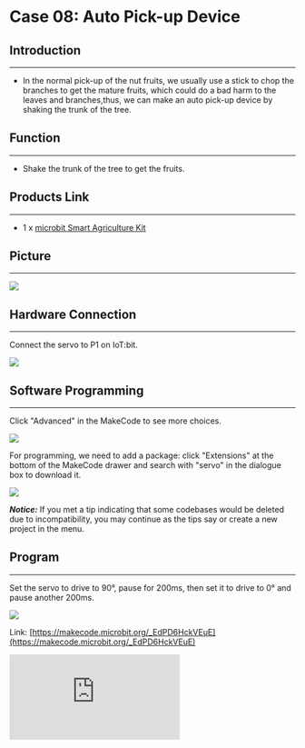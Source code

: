 ﻿# Case 08: Auto Pick-up Device


##  Introduction
---

- In the normal pick-up of the nut fruits, we usually use a stick to chop the branches to get the mature fruits, which could do a bad harm to the leaves and branches,thus, we can make an auto pick-up device by shaking the trunk of the tree.

##  Function
---
- Shake the trunk of the tree to get the fruits.

## Products Link
---
- 1 x [microbit Smart Agriculture Kit](https://shop.elecfreaks.com/products/elecfreaks-micro-bit-smart-agriculture-kit-without-micro-bit-board?_pos=2&_sid=2c86b7764&_ss=r)

## Picture
---
![](https://wiki-media-ef.oss-cn-hongkong.aliyuncs.com//images/microbit-Smart-Agriculture-Kit-case-01-02.png)

## Hardware Connection
---

Connect the servo to P1 on IoT:bit.

![](https://wiki-media-ef.oss-cn-hongkong.aliyuncs.com//images/microbit-Smart-Agriculture-Kit-case-08-03.png)

## Software Programming

---

Click "Advanced" in the MakeCode to see more choices.

![](https://wiki-media-ef.oss-cn-hongkong.aliyuncs.com//images/microbit-Smart-Agriculture-Kit-case-01-04.png)

For programming, we need to add a package: click "Extensions" at the bottom of the MakeCode drawer and search with "servo" in the dialogue box to download it.

![](https://wiki-media-ef.oss-cn-hongkong.aliyuncs.com//images/microbit-Smart-Agriculture-Kit-case-01-06.png)

***Notice:*** If you met a tip indicating that some codebases would be deleted due to incompatibility, you may continue as the tips say or create a new project in the menu.

## Program

---

Set the servo to drive to 90°, pause for 200ms, then set it to drive to 0° and pause another 200ms.

![](https://wiki-media-ef.oss-cn-hongkong.aliyuncs.com//images/microbit-Smart-Agriculture-Kit-case-08-07.png)



Link: [https://makecode.microbit.org/_EdPD6HckVEuE](https://makecode.microbit.org/_EdPD6HckVEuE)

<div
    style={{
        position: 'relative',
        paddingBottom: '60%',
        overflow: 'hidden',
    }}
>
    <iframe
        src="https://makecode.microbit.org/_EdPD6HckVEuE"
        frameborder="0"
        sandbox="allow-popups allow-forms allow-scripts allow-same-origin"
        style={{
            position: 'absolute',
            width: '100%',
            height: '100%',
        }}
    />
</div>


## Result
---
- Shake the trunk via the servo to pick up the fruits.
